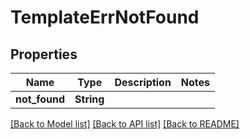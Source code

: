 # TemplateErrNotFound

## Properties

Name | Type | Description | Notes
------------ | ------------- | ------------- | -------------
**not_found** | **String** |  | 

[[Back to Model list]](../README.md#documentation-for-models) [[Back to API list]](../README.md#documentation-for-api-endpoints) [[Back to README]](../README.md)


